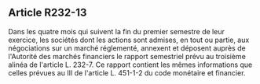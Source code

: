 Article R232-13
----
Dans les quatre mois qui suivent la fin du premier semestre de leur exercice,
les sociétés dont les actions sont admises, en tout ou partie, aux négociations
sur un marché réglementé, annexent et déposent auprès de l'Autorité des marchés
financiers le rapport semestriel prévu au troisième alinéa de l'article L.
232-7. Ce rapport contient les mêmes informations que celles prévues au III de
l'article L. 451-1-2 du code monétaire et financier.
